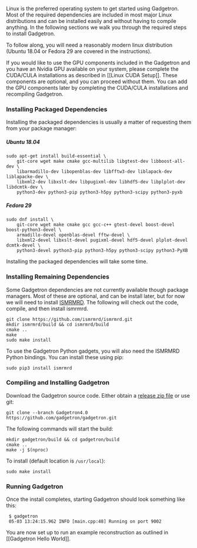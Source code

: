 Linux is the preferred operating system to get started using Gadgetron. Most of the required dependencies are included in most major Linux distributions and can be installed easily and without having to compile anything. In the following sections we walk you through the required steps to install Gadgetron.

To follow along, you will need a reasonably modern linux distribution (Ubuntu 18.04 or Fedora 29 are covered in the instructions). 

If you would like to use the GPU components included in the Gadgetron and you have an Nvidia GPU available on your system, please complete the CUDA/CULA installations as described in [[Linux CUDA Setup]]. These components are optional, and you can proceed without them. You can add the GPU components later by completing the CUDA/CULA installations and recompiling Gadgetron.

### Installing Packaged Dependencies

Installing the packaged dependencies is usually a matter of requesting them from your package manager:

##### Ubuntu 18.04
```
sudo apt-get install build-essential \
    git-core wget make cmake gcc-multilib libgtest-dev libboost-all-dev \
    libarmadillo-dev libopenblas-dev libfftw3-dev liblapack-dev liblapacke-dev \
    libxml2-dev libxslt-dev libpugixml-dev libhdf5-dev libplplot-dev libdcmtk-dev \
    python3-dev python3-pip python3-h5py python3-scipy python3-pyxb
```

##### Fedora 29
```
sudo dnf install \
    git-core wget make cmake gcc gcc-c++ gtest-devel boost-devel boost-python3-devel \
    armadillo-devel openblas-devel fftw-devel \
    libxml2-devel libxslt-devel pugixml-devel hdf5-devel plplot-devel dcmtk-devel \
    python3-devel python3-pip python3-h5py python3-scipy python3-PyXB 
```

Installing the packaged dependencies will take some time.

### Installing Remaining Dependencies

Some Gadgetron dependencies are not currently available though package managers. Most of these are optional, and can be install later, but for now we will need to install [ISMRMRD](https://github.com/ismrmrd/ismrmrd). The following will check out the code, compile, and then install ismrmrd.  
```
git clone https://github.com/ismrmrd/ismrmrd.git 
mkdir ismrmrd/build && cd ismrmrd/build 
cmake ..
make
sudo make install
```

To use the Gadgetron Python gadgets, you will also need the ISMRMRD Python bindings. You can install these using pip:

    sudo pip3 install ismrmrd

### Compiling and Installing Gadgetron

Download the Gadgetron source code. Either obtain a [release zip file](https://gadgetrondata.blob.core.windows.net/gadgetrongithubio/files/) or use git:

    git clone --branch Gadgetron4.0 https://github.com/gadgetron/gadgetron.git

The following commands will start the build: 

    mkdir gadgetron/build && cd gadgetron/build
    cmake ..
    make -j $(nproc)

To install (default location is `/usr/local`):

    sudo make install      

### Running Gadgetron

Once the install completes, starting Gadgetron should look something like this:

     $ gadgetron
     05-03 13:24:15.962 INFO [main.cpp:48] Running on port 9002

You are now set up to run an example reconstruction as outlined in [[Gadgetron Hello World]].
